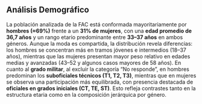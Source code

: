 ## Análisis Demográfico

La población analizada de la FAC está conformada mayoritariamente por **hombres (≈69%)** frente a un **31% de mujeres**, con una **edad promedio de 36,7 años** y un rango etario predominante entre **33–37 años** en ambos géneros. Aunque la moda es compartida, la distribución revela diferencias: los hombres se concentran más en tramos jóvenes e intermedios (18–37 años), mientras que las mujeres presentan mayor peso relativo en edades medias y avanzadas (43–52 y algunos casos mayores de 58 años). En cuanto al **grado militar**, al excluir la categoría “No responde”, en hombres predominan los **suboficiales técnicos (T1, T2, T3)**, mientras que en mujeres se observa una participación más equilibrada, con presencia destacada de **oficiales en grados iniciales (CT, TE, ST)**. Esto refleja contrastes tanto en la estructura etaria como en la composición jerárquica por género.
